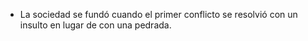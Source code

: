 - La sociedad se fundó cuando el primer conflicto se resolvió con un insulto en lugar de con una pedrada.